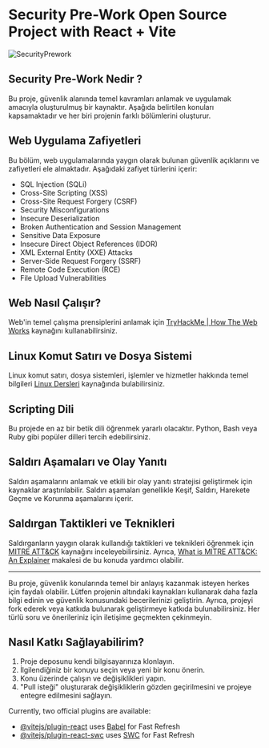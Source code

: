 # Security Pre-Work Open Source Project with React + Vite 
![SecurityPrework](https://github.com/emreefedogan/Security-PreWork/assets/52632488/b9302e91-501c-48d8-8234-b02963dabd01)

## Security Pre-Work Nedir ?
Bu proje, güvenlik alanında temel kavramları anlamak ve uygulamak amacıyla oluşturulmuş bir kaynaktır. Aşağıda belirtilen konuları kapsamaktadır ve her biri projenin farklı bölümlerini oluşturur.


## Web Uygulama Zafiyetleri

Bu bölüm, web uygulamalarında yaygın olarak bulunan güvenlik açıklarını ve zafiyetleri ele almaktadır. Aşağıdaki zafiyet türlerini içerir:

- SQL Injection (SQLi)
- Cross-Site Scripting (XSS)
- Cross-Site Request Forgery (CSRF)
- Security Misconfigurations
- Insecure Deserialization
- Broken Authentication and Session Management
- Sensitive Data Exposure
- Insecure Direct Object References (IDOR)
- XML External Entity (XXE) Attacks
- Server-Side Request Forgery (SSRF)
- Remote Code Execution (RCE)
- File Upload Vulnerabilities

## Web Nasıl Çalışır?

Web'in temel çalışma prensiplerini anlamak için [TryHackMe | How The Web Works](https://tryhackme.com/module/how-the-web-works) kaynağını kullanabilirsiniz.

## Linux Komut Satırı ve Dosya Sistemi

Linux komut satırı, dosya sistemleri, işlemler ve hizmetler hakkında temel bilgileri [Linux Dersleri](https://www.linuxdersleri.net/index.html) kaynağında bulabilirsiniz.

## Scripting Dili

Bu projede en az bir betik dili öğrenmek yararlı olacaktır. Python, Bash veya Ruby gibi popüler dilleri tercih edebilirsiniz.

## Saldırı Aşamaları ve Olay Yanıtı

Saldırı aşamalarını anlamak ve etkili bir olay yanıtı stratejisi geliştirmek için kaynaklar araştırılabilir. Saldırı aşamaları genellikle Keşif, Saldırı, Harekete Geçme ve Korunma aşamalarını içerir.

## Saldırgan Taktikleri ve Teknikleri

Saldırganların yaygın olarak kullandığı taktikleri ve teknikleri öğrenmek için [MITRE ATT&CK](https://attack.mitre.org/) kaynağını inceleyebilirsiniz. Ayrıca, [What is MITRE ATT&CK: An Explainer](https://www.exabeam.com/explainers/mitre-attck/what-is-mitre-attck-an-explainer/) makalesi de bu konuda yardımcı olabilir.

---

Bu proje, güvenlik konularında temel bir anlayış kazanmak isteyen herkes için faydalı olabilir. Lütfen projenin altındaki kaynakları kullanarak daha fazla bilgi edinin ve güvenlik konusundaki becerilerinizi geliştirin. Ayrıca, projeyi fork ederek veya katkıda bulunarak geliştirmeye katkıda bulunabilirsiniz. Her türlü soru ve önerileriniz için iletişime geçmekten çekinmeyin. 

## Nasıl Katkı Sağlayabilirim?

1. Proje deposunu kendi bilgisayarınıza klonlayın.
2. İlgilendiğiniz bir konuyu seçin veya yeni bir konu önerin.
3. Konu üzerinde çalışın ve değişiklikleri yapın.
4. "Pull isteği" oluşturarak değişikliklerin gözden geçirilmesini ve projeye entegre edilmesini sağlayın.



Currently, two official plugins are available:

- [@vitejs/plugin-react](https://github.com/vitejs/vite-plugin-react/blob/main/packages/plugin-react/README.md) uses [Babel](https://babeljs.io/) for Fast Refresh
- [@vitejs/plugin-react-swc](https://github.com/vitejs/vite-plugin-react-swc) uses [SWC](https://swc.rs/) for Fast Refresh
